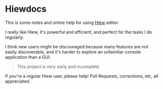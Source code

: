 # Hiewdocs

This is some notes and online help for using [Hiew](http://www.hiew.ru) editor.

I really like Hiew, it's powerful and efficient, and perfect for the tasks I do
regularly.

I think new users might be discouraged because many features are not easily
discoverable, and it's harder to explore an unfamiliar console application than
a GUI.

> This project is very early and incomplete.

If you're a regular Hiew user, please help! Pull Requests, corrections, etc,
all appreciated.


